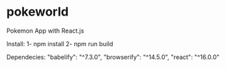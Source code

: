 # pokeworld
Pokemon App with React.js

Install:
1- npm install
2- npm run build

Dependecies:
"babelify": "^7.3.0",
"browserify": "^14.5.0",
"react": "^16.0.0"
